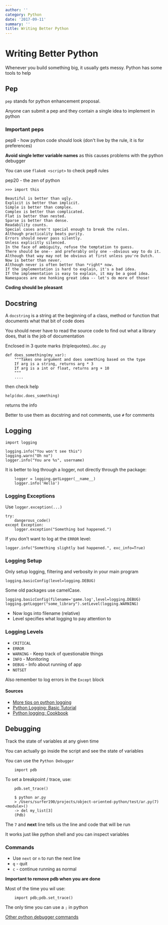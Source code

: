 ```yaml
---
author: ''
category: Python
date: '2017-09-11'
summary: ''
title: Writing Better Python
---
```

# Writing Better Python

Whenever you build something big, it usually gets messy.
Python has some tools to help

## Pep

`pep` stands for python enhancement proposal.

Anyone can submit a pep and they contain a single idea to implement in python

### Important peps

pep8 - how python code should look (don't live by the rule, it is for preferences)

**Avoid single letter variable names** as this causes problems with the python debugger

You can use `flake8 <script>` to check pep8 rules

pep20 - the zen of python

    >>> import this

    Beautiful is better than ugly.
    Explicit is better than implicit.
    Simple is better than complex.
    Complex is better than complicated.
    Flat is better than nested.
    Sparse is better than dense.
    Readability counts.
    Special cases aren't special enough to break the rules.
    Although practicality beats purity.
    Errors should never pass silently.
    Unless explicitly silenced.
    In the face of ambiguity, refuse the temptation to guess.
    There should be one-- and preferably only one --obvious way to do it.
    Although that way may not be obvious at first unless you're Dutch.
    Now is better than never.
    Although never is often better than *right* now.
    If the implementation is hard to explain, it's a bad idea.
    If the implementation is easy to explain, it may be a good idea.
    Namespaces are one honking great idea -- let's do more of those!

**Coding should be pleasant**

## Docstring

A `docstring` is a string at the beginning of a class, method or function that documents what that bit of code does

You should never have to read the source code to find out what a library does, that is the job of documentation

Enclosed in 3 quote marks (triplequotes)..`doc.py`

    def does_something(my_var):
        """Takes one argument and does something based on the type
        If arg is a string, returns arg * 3
        If arg is a int or float, returns arg + 10
        """
        ....

then check help

    help(doc.does_something)

returns the info

Better to use them as docstring and not comments, use `#` for comments

## Logging

    import logging

    logging.info("You won't see this")
    logging.warn("Oh no")
    logger.info("You are %s", username)

It is better to log through a logger, not directly through the package:

        logger = logging.getLogger(__name__)
        logger.info('Hello')

### Logging Exceptions

Use `logger.exception(...)`

    try:
        dangerous_code()
    except Exception:
        logger.exception("Something bad happened.")

If you don't want to log at the `ERROR` level:

    logger.info("Something slightly bad happened.", exc_info=True)

### Logging Setup

Only setup logging, filtering and verbosity in your main program

    logging.basicConfig(level=logging.DEBUG)

Some old packages use camelCase. 

    logging.basicConfig(filename='game.log',level=logging.DEBUG)
    logging.getLogger("some_library").setLevel(logging.WARNING)

* Now logs into filename (relative)
* Level specifies what logging to pay attention to

### Logging Levels

* `CRITICAL`
* `ERROR`
* `WARNING` - Keep track of questionable things
* `INFO` - Monitoring
* `DEBUG` - Info about running of app
* `NOTSET`

Also remember to log errors in the `Except` block

#### Sources

* [More tips on python logging](https://www.palkeo.com/en/blog/python-logging.html)
* [Python Logging: Basic Tutorial](https://docs.python.org/3/howto/logging.html#logging-basic-tutorial)
* [Python logging: Cookbook](https://docs.python.org/3/howto/logging-cookbook.html)

## Debugging

Track the state of variables at any given time

You can actually go inside the script and see the state of variables

You can use the `Python Debugger`

        import pdb

To set a breakpoint / trace, use:

        pdb.set_trace()

        $ python ar.py
        > /Users/surfer190/projects/object-oriented-python/test/ar.py(7)<module>()
        -> del my_list[3]
        (Pdb)

The `7` and **next** line tells us the line and code that will be run

It works just like python shell and you can inspect variables

### Commands

* Use `next` or `n` to run the next line
* `q` - quit
* `c` - continue running as normal

**Important to remove pdb when you are done**

Most of the time you wil use:

        import pdb;pdb.set_trace()

The only time you can use a `;` in python

[Other python debugger commands](https://docs.python.org/3/library/pdb.html?highlight=pdb#debugger-commands)

